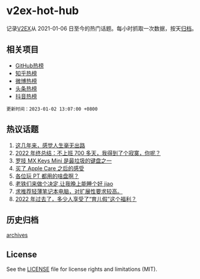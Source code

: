 # v2ex-hot-hub

 记录[V2EX](https://www.v2ex.com/)从 2021-01-06 日至今的热门话题。每小时抓取一次数据，按天[归档](archives)。
 
 ## 相关项目

- [GitHub热榜](https://github.com/lonnyzhang423/github-hot-hub)
- [知乎热榜](https://github.com/lonnyzhang423/zhihu-hot-hub)
- [微博热榜](https://github.com/lonnyzhang423/weibo-hot-hub)
- [头条热榜](https://github.com/lonnyzhang423/toutiao-hot-hub)
- [抖音热榜](https://github.com/lonnyzhang423/douyin-hot-hub)


 `更新时间：2023-01-02 13:07:00 +0800`

## 热议话题

1. [这几年来，感觉人生毫无出路](https://www.v2ex.com/t/905915)
1. [2022 年终总结：不上班 700 多天，我得到了个寂寞，你呢？](https://www.v2ex.com/t/905969)
1. [罗技 MX Keys Mini 是最垃圾的键盘之一](https://www.v2ex.com/t/905931)
1. [买了 Apple Care 之后的感受](https://www.v2ex.com/t/905913)
1. [各位玩 PT 都用的啥盘啊？](https://www.v2ex.com/t/906013)
1. [老铁们来做个决定,让我晚上能睡个好 jiao](https://www.v2ex.com/t/905963)
1. [求推荐轻薄笔记本电脑，对扩展性要求较高。](https://www.v2ex.com/t/905940)
1. [2022 年过去了，多少人享受了“育儿假”这个福利？](https://www.v2ex.com/t/905929)

## 历史归档

[archives](archives)

## License

See the [LICENSE](LICENSE) file for license rights and limitations (MIT).
